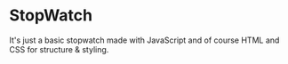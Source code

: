 # StopWatch
It's just a basic stopwatch made with JavaScript and of course HTML and CSS for structure &amp; styling.
